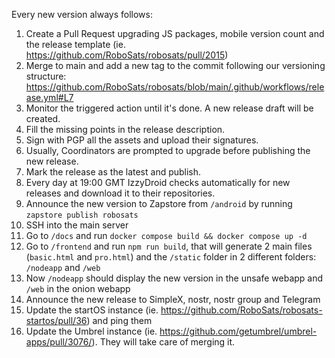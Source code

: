 Every new version always follows:

1. Create a Pull Request upgrading JS packages, mobile version count and the release template (ie. https://github.com/RoboSats/robosats/pull/2015)
2. Merge to main and add a new tag to the commit following our versioning structure: https://github.com/RoboSats/robosats/blob/main/.github/workflows/release.yml#L7
3. Monitor the triggered action until it's done. A new release draft will be created.
4. Fill the missing points in the release description.
5. Sign with PGP all the assets and upload their signatures.
6. Usually, Coordinators are prompted to upgrade before publishing the new release.
7. Mark the release as the latest and publish.
8. Every day at 19:00 GMT IzzyDroid checks automatically for new releases and download it to their repositories.
9. Announce the new version to Zapstore from `/android` by running `zapstore publish robosats`
9. SSH into the main server
10. Go to `/docs` and run `docker compose build && docker compose up -d`
11. Go to `/frontend` and run `npm run build`, that will generate 2 main files (`basic.html` and `pro.html`) and the `/static` folder in 2 different folders: `/nodeapp` and `/web`
12. Now `/nodeapp` should display the new version in the unsafe webapp and `/web` in the onion webapp
13. Announce the new release to SimpleX, nostr, nostr group and Telegram
14. Update the startOS instance (ie. https://github.com/RoboSats/robosats-startos/pull/36) and ping them
15. Update the Umbrel instance (ie. https://github.com/getumbrel/umbrel-apps/pull/3076/). They will take care of merging it.
